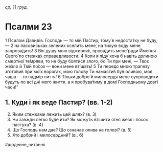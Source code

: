 
_ср, 11 груд._

# Псалми 23
1 Псалом Давидів. Господь — то мій Па́стир, тому́ в недоста́тку не буду, —
2 на пасови́ськах зелених осе́лить мене́, на тихую воду мене запрова́дить!
3 Він душу мою відживля́є, прова́дить мене́ ради Йме́ння Свого́ по стежка́х справедливости.
4 Коли я піду́ хоча б навіть долиною смертної те́мряви, то не буду боятися злого, бо Ти при мені, — Твоє же́зло й Твій по́сох — вони мене вті́шать!
5 Ти передо мною трапе́зу згото́вив при моїх ворогах, мою го́лову Ти намасти́в був оливою, моя чаша — то на́дмір пиття́!
6 Ті́льки добро́ й милосердя мене супрово́дити будуть по всі дні мого життя, а я пробува́тиму в домі Господньому довгі часи́!"

## 1. Куди і як веде Пастир? (вв. 1-2)
2. Яким стежками лежить цей шлях? (в. 3)
3. Чи завжди легко буде йти? Як можуть втішити ягня жезл і посох пастуха? (в. 4)
4. Що Господь нам дає? Що означає олива на голові? (в. 5)
5. Хто добрий і милосердний? (в.. 6)

#щоденне_читання
